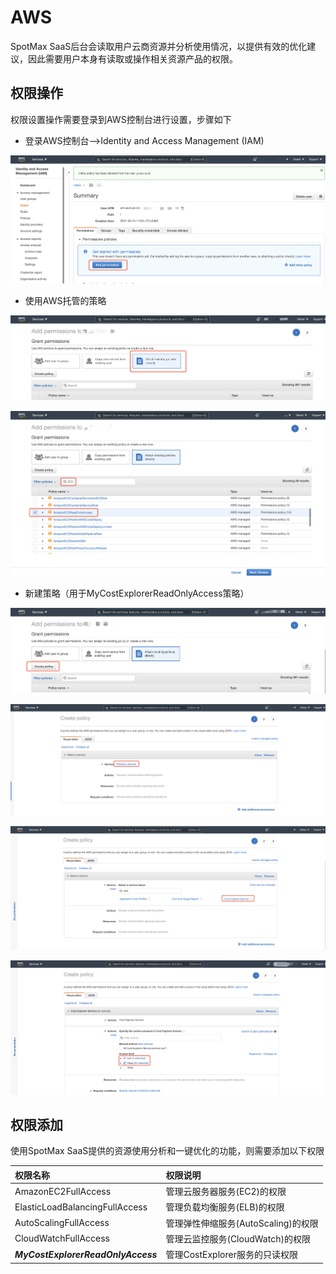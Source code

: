 # AWS

SpotMax SaaS后台会读取用户云商资源并分析使用情况，以提供有效的优化建议，因此需要用户本身有读取或操作相关资源产品的权限。

## 权限操作

权限设置操作需要登录到AWS控制台进行设置，步骤如下

* 登录AWS控制台—&gt;Identity and Access Management \(IAM\)

![](../../.gitbook/assets/image%20%28161%29.png)

* 使用AWS托管的策略

![](../../.gitbook/assets/image%20%28159%29.png)

![](../../.gitbook/assets/image%20%28162%29.png)

* 新建策略（用于MyCostExplorerReadOnlyAccess策略）

![&#x65B0;&#x5EFA;&#x7B56;&#x7565;](../../.gitbook/assets/image%20%28160%29.png)

![&#x70B9;&#x51FB;&#x6D4F;&#x89C8;&#x670D;&#x52A1;](../../.gitbook/assets/image%20%28154%29.png)

![&#x9009;&#x62E9;&#x670D;&#x52A1;&#x540D;](../../.gitbook/assets/image%20%28155%29.png)

![&#x914D;&#x7F6E;&#x6743;&#x9650;](../../.gitbook/assets/image%20%28157%29.png)

## **权限添加**

使用SpotMax SaaS提供的资源使用分析和一键优化的功能，则需要添加以下权限

| 权限名称 | 权限说明 |
| :--- | :--- |
| AmazonEC2FullAccess | 管理云服务器服务\(EC2\)的权限 |
| ElasticLoadBalancingFullAccess | 管理负载均衡服务\(ELB\)的权限 |
| AutoScalingFullAccess | 管理弹性伸缩服务\(AutoScaling\)的权限 |
| CloudWatchFullAccess | 管理云监控服务\(CloudWatch\)的权限 |
| _**MyCostExplorerReadOnlyAccess**_ | 管理CostExplorer服务的只读权限 |

